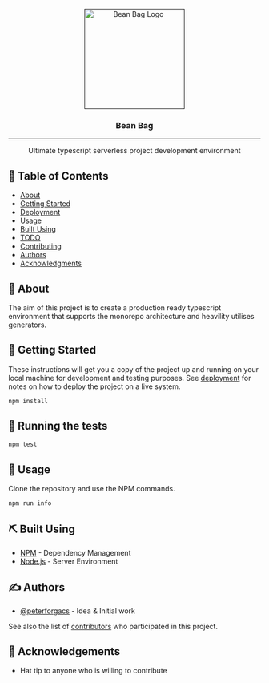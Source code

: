 <p align="center">
  <a href="" rel="noopener">
 <img width=200px height=200px src="https://res.cloudinary.com/dcl0y1bhz/image/upload/v1592000863/logo_juypke.png" alt="Bean Bag Logo"></a>
</p>

<h3 align="center">Bean Bag</h3>

---

<p align="center"> Ultimate typescript serverless project development environment
    <br>
</p>

## 📝 Table of Contents
- [About](#about)
- [Getting Started](#getting_started)
- [Deployment](#deployment)
- [Usage](#usage)
- [Built Using](#built_using)
- [TODO](../TODO.md)
- [Contributing](../CONTRIBUTING.md)
- [Authors](#authors)
- [Acknowledgments](#acknowledgement)

## 🧐 About <a name = "about"></a>
The aim of this project is to create a production ready typescript environment that supports the monorepo architecture and heavility utilises generators.

## 🏁 Getting Started <a name = "getting_started"></a>
These instructions will get you a copy of the project up and running on your local machine for development and testing purposes. See [deployment](#deployment) for notes on how to deploy the project on a live system.

```sh
npm install
```

## 🔧 Running the tests <a name = "tests"></a>

```sh
npm test
```

## 🎈 Usage <a name="usage"></a>
Clone the repository and use the NPM commands.

```sh
npm run info
```

## ⛏️ Built Using <a name = "built_using"></a>
- [NPM](https://www.npmjs.com/) - Dependency Management
- [Node.js](https://nodejs.org/en/) - Server Environment

## ✍️ Authors <a name = "authors"></a>
- [@peterforgacs](https://github.com/peterforgacs) - Idea & Initial work

See also the list of [contributors](https://github.com/peterforgacs/beanbag/contributors) who participated in this project.

## 🎉 Acknowledgements <a name = "acknowledgement"></a>
- Hat tip to anyone who is willing to contribute

